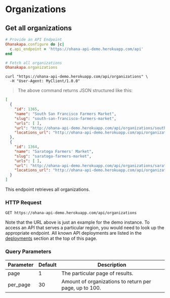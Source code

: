 # Organizations

## Get all organizations

```ruby
# Provide an API Endpoint
Ohanakapa.configure do |c|
  c.api_endpoint = 'https://ohana-api-demo.herokuapp.com/api'
end

# Fetch all organizations
Ohanakapa.organizations
```

```shell
curl "https://ohana-api-demo.herokuapp.com/api/organizations" \
  -H "User-Agent: MyClient/1.0.0"
```

> The above command returns JSON structured like this:

```json
[
  {
    "id": 1365,
    "name": "South San Francisco Farmers Market",
    "slug": "south-san-francisco-farmers-market",
    "urls": [ ],
    "url": "http://ohana-api-demo.herokuapp.com/api/organizations/south-san-francisco-farmers-market",
    "locations_url": "http://ohana-api-demo.herokuapp.com/api/organizations/south-san-francisco-farmers-market/locations"
  },
  {
    "id": 1364,
    "name": "Saratoga Farmers' Market",
    "slug": "saratoga-farmers-market",
    "urls": [ ],
    "url": "http://ohana-api-demo.herokuapp.com/api/organizations/saratoga-farmers-market",
    "locations_url": "http://ohana-api-demo.herokuapp.com/api/organizations/saratoga-farmers-market/locations"
  }
]
```

This endpoint retrieves all organizations.

### HTTP Request

`GET https://ohana-api-demo.herokuapp.com/api/organizations`

Note that the URL above is just an example for the demo instance.
To access an API that serves a particular region, you would need to look up
the appropriate endpoint. All known API deployments are listed in the
[deployments](#live-deployments-of-ohana-api) section at the top of this page.

### Query Parameters

Parameter | Default | Description
--------- | ------- | -----------
page | 1 | The particular page of results.
per_page | 30 | Amount of organizations to return per page, up to 100.

